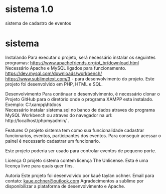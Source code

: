 # sistema 1.0
sistema de cadastro de eventos
# sistema
Instalando
Para executar o projeto, será necessário instalar os seguintes programas:
https://www.apachefriends.org/pt_br/download.html
Necessário Apache e MySQL ligados para funcionamento.
https://dev.mysql.com/downloads/workbench/
https://www.sublimetext.com/3 - para desenvolvimento do projeto.
Este projeto foi desenvolvido em PHP, HTML e  SQL.

Desenvolvimento
Para continuar o desenvolvimento, é necessário clonar o Projeto  GitHub para o diretório onde o programa XAMPP esta instalado.
Exemplo:
C:\xampp\htdocs\
Necessário instalar sistema.sql no banco de dados atraves do programa MySQL Workbench ou atraves do navegador na url: http://localhost/phpmyadmin/ .


Features
O projeto sistema tem como sua funcionalidade cadastrar funcionarios, eventos, participantes dos eventos.
Para conseguir acessar o painel é necessario cadastrar um funcionario.

Este projeto poderia ser usado para controlar eventos de pequeno porte.

Licença
O projeto sistema contem licença The Unlicense.
Esta é uma licença livre para quais quer fins.

Autoria
Este projeto foi desenvolvido por kauê taylan ochner.
Email para contato: kaue.ochner@outlook.com
Agradecimentos a sublime por disponibilizar a plataforma de desenvolvimento e Apache.

